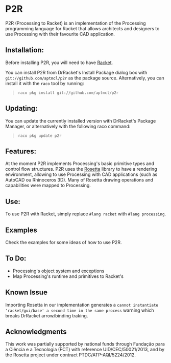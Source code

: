 P2R
===

P2R (Processing to Racket) is an implementation of the Processing programming language for Racket that allows architects and designers to use Processing with their favourite CAD application.

## Installation:
Before installing P2R, you will need to have [Racket](http://www.racket-lang.org/).

You can install P2R from DrRacket's Install Package dialog box with `git://github.com/aptmcl/p2r` as the package source.
Alternatively, you can install it with the `raco` tool by running:

> `raco pkg install git://github.com/aptmcl/p2r`

## Updating:

You can update the currently installed version with DrRacket's Package Manager, or alternatively with the following raco command:

> `raco pkg update p2r`

## Features:

At the moment P2R implements Processing's basic primitive types and control flow structures. P2R uses the [Rosetta](http://planet.racket-lang.org/display.ss?package=rosetta.plt&owner=aml) library to have a rendering environment, allowing to use Processing with CAD applications (such as AutoCAD ou Rhinoceros 3D). Many of Rosetta drawing operations and capabilities were mapped to Processing.

## Use:

To use P2R with Racket, simply replace `#lang racket` with `#lang processing`.

## Examples

Check the examples for some ideas of how to use P2R.

## To Do:

  * Processing's object system and exceptions
  * Map Processing's runtime and primitives to Racket's

## Known Issue
Importing Rosetta in our implementation generates a `cannot instantiate 'racket/gui/base' a second time in the same process` warning which breaks DrRacket arrow/binding traking.

## Acknowledgments

This work was partially supported by national funds through Fundação para a Ciência e a Tecnologia (FCT) with reference UID/CEC/50021/2013, and by the Rosetta project under contract PTDC/ATP-AQI/5224/2012.
